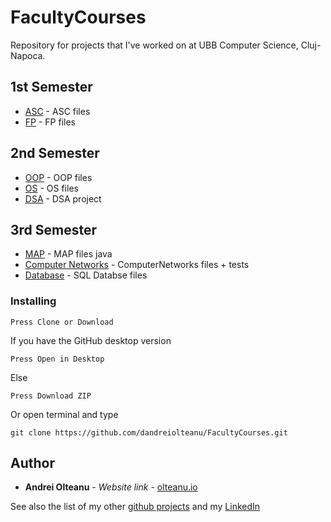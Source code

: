 # FacultyCourses
Repository for projects that I've worked on at UBB Computer Science, Cluj-Napoca.

## 1st Semester
* [ASC](https://github.com/dandreiolteanu/FacultyCourses/tree/master/OOP) - ASC files
* [FP](https://github.com/dandreiolteanu/FacultyCourses/tree/master/OOP) - FP files
## 2nd Semester
* [OOP](https://github.com/dandreiolteanu/FacultyCourses/tree/master/OOP) - OOP files
* [OS](https://github.com/dandreiolteanu/FacultyCourses/tree/master/OperatingSystems) - OS files
* [DSA](https://github.com/dandreiolteanu/FacultyCourses/tree/master/DSA) - DSA project


## 3rd Semester
* [MAP](https://github.com/dandreiolteanu/FacultyCourses/tree/master/OOP) - MAP files java
* [Computer Networks](https://github.com/dandreiolteanu/FacultyCourses/tree/master/Computer%20Networks) - ComputerNetworks files + tests
* [Database](https://github.com/dandreiolteanu/FacultyCourses/tree/master/DSA) - SQL Databse files

### Installing

```
Press Clone or Download
```

If you have the GitHub desktop version

```
Press Open in Desktop
```

Else

```
Press Download ZIP
```

Or open terminal and type

```
git clone https://github.com/dandreiolteanu/FacultyCourses.git
```


## Author

* **Andrei Olteanu** - *Website link* - [olteanu.io](http://olteanu.io)

See also the list of my other  [github projects](https://github.com/dandreiolteanu)
and my [LinkedIn](https://www.linkedin.com/in/andreiolteanu/)
                               

